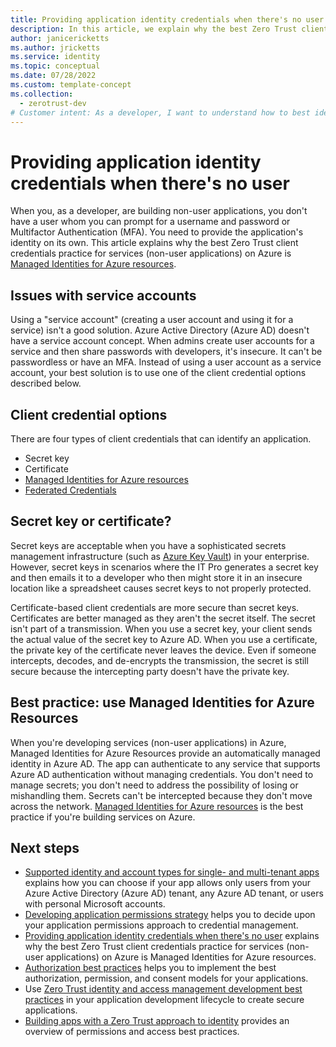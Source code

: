 ```yaml
---
title: Providing application identity credentials when there's no user
description: In this article, we explain why the best Zero Trust client credentials practice for services (non-user applications) on Azure is Managed Identities for Azure Resources.
author: janicericketts
ms.author: jricketts
ms.service: identity
ms.topic: conceptual
ms.date: 07/28/2022
ms.custom: template-concept
ms.collection:
  - zerotrust-dev
# Customer intent: As a developer, I want to understand how to best identify non-user applications so that I can address the guiding principles of Zero Trust.
---
```

# Providing application identity credentials when there's no user

When you, as a developer, are building non-user applications, you don't have a user whom you can prompt for a username and password or Multifactor Authentication (MFA). You need to provide the application's identity on its own. This article explains why the best Zero Trust client credentials practice for services (non-user applications) on Azure is [Managed Identities for Azure resources](/azure/active-directory/managed-identities-azure-resources/overview-for-developers?tabs=portal%2Cdotnet).

## Issues with service accounts

Using a "service account" (creating a user account and using it for a service) isn't a good solution. Azure Active Directory (Azure AD) doesn't have a service account concept. When admins create user accounts for a service and then share passwords with developers, it's insecure. It can't be passwordless or have an MFA. Instead of using a user account as a service account, your best solution is to use one of the client credential options described below.

## Client credential options

There are four types of client credentials that can identify an application.

- Secret key
- Certificate
- [Managed Identities for Azure resources](/azure/active-directory/managed-identities-azure-resources/overview-for-developers?tabs=portal%2Cdotnet)
- [Federated Credentials](/azure/active-directory/develop/workload-identity-federation)

## Secret key or certificate?

Secret keys are acceptable when you have a sophisticated secrets management infrastructure (such as [Azure Key Vault](/azure/key-vault/general/overview)) in your enterprise. However, secret keys in scenarios where the IT Pro generates a secret key and then emails it to a developer who then might store it in an insecure location like a spreadsheet causes secret keys to not properly protected.

Certificate-based client credentials are more secure than secret keys. Certificates are better managed as they aren't the secret itself. The secret isn't part of a transmission. When you use a secret key, your client sends the actual value of the secret key to Azure AD. When you use a certificate, the private key of the certificate never leaves the device. Even if someone intercepts, decodes, and de-encrypts the transmission, the secret is still secure because the intercepting party doesn't have the private key.

## Best practice: use Managed Identities for Azure Resources

When you're developing services (non-user applications) in Azure, Managed Identities for Azure Resources provide an automatically managed identity in Azure AD. The app can authenticate to any service that supports Azure AD authentication without managing credentials. You don't need to manage secrets; you don't need to address the possibility of losing or mishandling them. Secrets can't be intercepted because they don't move across the network. [Managed Identities for Azure resources](/azure/active-directory/managed-identities-azure-resources/overview-for-developers?tabs=portal%2Cdotnet) is the best practice if you're building services on Azure.

## Next steps

- [Supported identity and account types for single- and multi-tenant apps](identity-supported-account-types.md) explains how you can choose if your app allows only users from your Azure Active Directory (Azure AD) tenant, any Azure AD tenant, or users with personal Microsoft accounts.
- [Developing application permissions strategy](developer-strategy-application-permissions.md) helps you to decide upon your application permissions approach to credential management.
- [Providing application identity credentials when there's no user](identity-non-user-applications.md) explains why the best Zero Trust client credentials practice for services (non-user applications) on Azure is Managed Identities for Azure resources.
- [Authorization best practices](developer-strategy-authorization-best-practices.md) helps you to implement the best authorization, permission, and consent models for your applications.
- Use [Zero Trust identity and access management development best practices](identity-iam-development-best-practices.md) in your application development lifecycle to create secure applications.
- [Building apps with a Zero Trust approach to identity](identity.md) provides an overview of permissions and access best practices.
